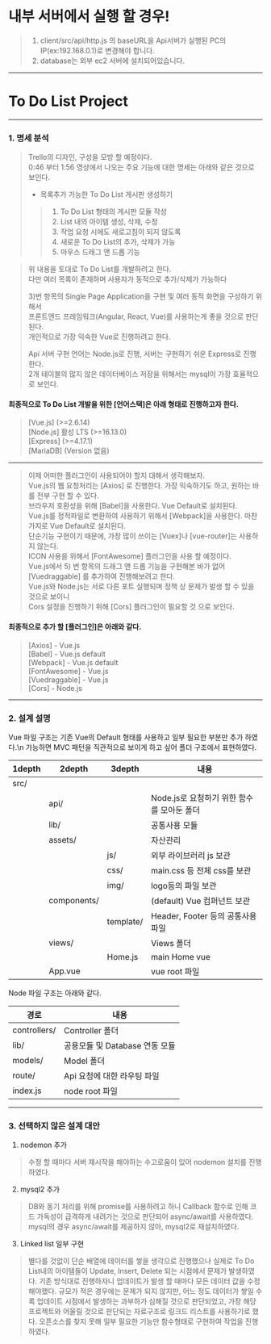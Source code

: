 # 내부 서버에서 실행 할 경우!
> 1. client/src/api/http.js 의 baseURL을 Api서버가 실행된 PC의 IP(ex:192.168.0.1)로 변경해야 합니다.
> 2. database는 외부 ec2 서버에 설치되어있습니다.

--------------------


# To Do List Project

--------------------

### 1. 명세 분석
>Trello의 디자인, 구성을 모방 할 예정이다.   
>0:46 부터 1:56 영상에서 나오는 주요 기능에 대한 명세는 아래와 같은 것으로 보인다.   
>  
>* 목록추가 가능한 To Do List 게시판 생성하기
> > 1) To Do List 형태의 게시판 모듈 작성
> > 2) List 내의 아이템 생성, 삭제, 수정
> > 3) 작업 요청 시에도 새로고침이 되지 않도록
> > 4) 새로운 To Do List의 추가, 삭제가 가능
> > 5) 마우스 드래그 앤 드롭 기능

> 위 내용을 토대로 To Do List를 개발하려고 한다.  
> 다만 여러 목록이 존재하며 사용자가 동적으로 추가/삭제가 가능하다  
> 
> 3)번 항목의 Single Page Application을 구현 및 여러 동적 화면을 구성하기 위해서  
> 프론트엔드 프레임워크(Angular, React, Vue)를 사용하는게 좋을 것으로 판단된다.   
> 개인적으로 가장 익숙한 Vue로 진행하려고 한다.
> 
> Api 서버 구현 언어는 Node.js로 진행, 서버는 구현하기 쉬운 Express로 진행한다.  
> 2개 테이블의 많지 않은 데이터베이스 저장을 위해서는 mysql이 가장 효율적으로 보인다.  
> 

#### 최종적으로 To Do List 개발을 위한 [언어스택]은 아래 형태로 진행하고자 한다.

> [Vue.js] (>=2.6.14)               
> [Node.js] 활성 LTS (>=16.13.0)  
> [Express] (>=4.17.1)            
> [MariaDB] (Version 없음)        

--------------------------------


> 이제 어떠한 플러그인이 사용되어야 할지 대해서 생각해보자.  
> Vue.js의 웹 요청처리는 [Axios] 로 진행한다. 가장 익숙하기도 하고, 원하는 바를 전부 구현 할 수 있다.  
> 브라우저 호환성을 위해 [Babel]을 사용한다. Vue Default로 설치된다.  
> Vue.js를 정적파일로 변환하여 사용하기 위해서 [Webpack]을 사용한다. 마찬가지로 Vue Default로 설치된다.  
> 단순기능 구현이기 때문에, 가장 많이 쓰이는 [Vuex]나 [vue-router]는 사용하지 않는다.  
> ICON 사용을 위해서 [FontAwesome] 플러그인을 사용 할 예정이다.  
> Vue.js에서 5) 번 항목의 드래그 앤 드롭 기능을 구현해본 바가 없어 [Vuedraggable] 를 추가하여 진행해보려고 한다.  
> Vue.js와 Node.js는 서로 다른 포트 실행되며 정책 상 문제가 발생 할 수 있을 것으로 보이니   
> Cors 설정을 진행하기 위해 [Cors] 플러그인이 필요할 것 으로 보인다.  

#### 최종적으로 추가 할 [플러그인]은 아래와 같다.

> [Axios] - Vue.js  
> [Babel] - Vue.js default  
> [Webpack] - Vue.js default  
> [FontAwesome] - Vue.js  
> [Vuedraggable] - Vue.js  
> [Cors] - Node.js  
  
--------------------------------


### 2. 설계 설명

Vue 파일 구조는 기존 Vue의 Default 형태를 사용하고 일부 필요한 부분만 추가 하였다.\n
가능하면 MVC 패턴을 직관적으로 보이게 하고 싶어 폴더 구조에서 표현하였다.

|1depth|2depth       |3depth     |내용                                        |
|------|-------------|---------- |--------------------------------------------|
|src/  |             |           |                                            |
|      | api/        |           | Node.js로 요청하기 위한 함수를 모아둔 폴더   |
|      | lib/        |           | 공통사용 모듈                               |
|      | assets/     |           | 자산관리                                    |
|      |             | js/       | 외부 라이브러리 js 보관                     |
|      |             | css/      | main.css 등 전체 css를 보관                 |
|      |             | img/      | logo등의 파일 보관                          |
|      | components/ |           | (default) Vue 컴퍼넌트 보관                 |
|      |             | template/ | Header, Footer 등의 공통사용 파일           |
|      | views/      |           | Views 폴더                                 |
|      |             | Home.js   | main Home vue                              |
|      | App.vue     |           | vue root 파일                              |

Node 파일 구조는 아래와 같다.

|경로|내용|
|-------|------|
|controllers/              | Controller 폴더|
|lib/                      | 공용모듈 및 Database 연동 모듈|
|models/                   | Model 폴더|
|route/                    | Api 요청에 대한 라우팅 파일 |
|index.js                  | node root 파일|

------------------------------------
### 3. 선택하지 않은 설계 대안

1. nodemon 추가
> 수정 할 때마다 서버 재시작을 해야하는 수고로움이 있어 nodemon 설치를 진행하였다.
2. mysql2 추가
> DB와 동기 처리를 위해 promise를 사용하려고 하니 Callback 함수로 인해
> 코드 가독성이 급격하게 내려가는 것으로 판단되어 async/await를 사용하였다.
> mysql의 경우 async/await를 제공하지 않아, mysql2로 재설치하였다.
3. Linked list 일부 구현
> 별다를 것없이 단순 배열에 데이터를 쌓을 생각으로 진행했으나 실제로 To Do List내의 아이템들이
> Update, Insert, Delete 되는 시점에서 문제가 발생하였다.
> 기존 방식대로 진행하자니 업데이트가 발생 할 때마다 모든 데이터 값을 수정해야했다.
> 규모가 적은 경우에는 문제가 되지 않지만, 어느 정도 데이터가 쌓일 수록 업데이트 시점에서 발생하는
> 과부하가 심해질 것으로 판단되었고, 가장 해당 프로젝트와 어울릴 것으로 판단되는 자료구조로
> 링크드 리스트를 사용하기로 했다.
> 오픈소스를 찾지 못해 일부 필요한 기능만 함수형태로 구현하여 작업을 진행하였다.

